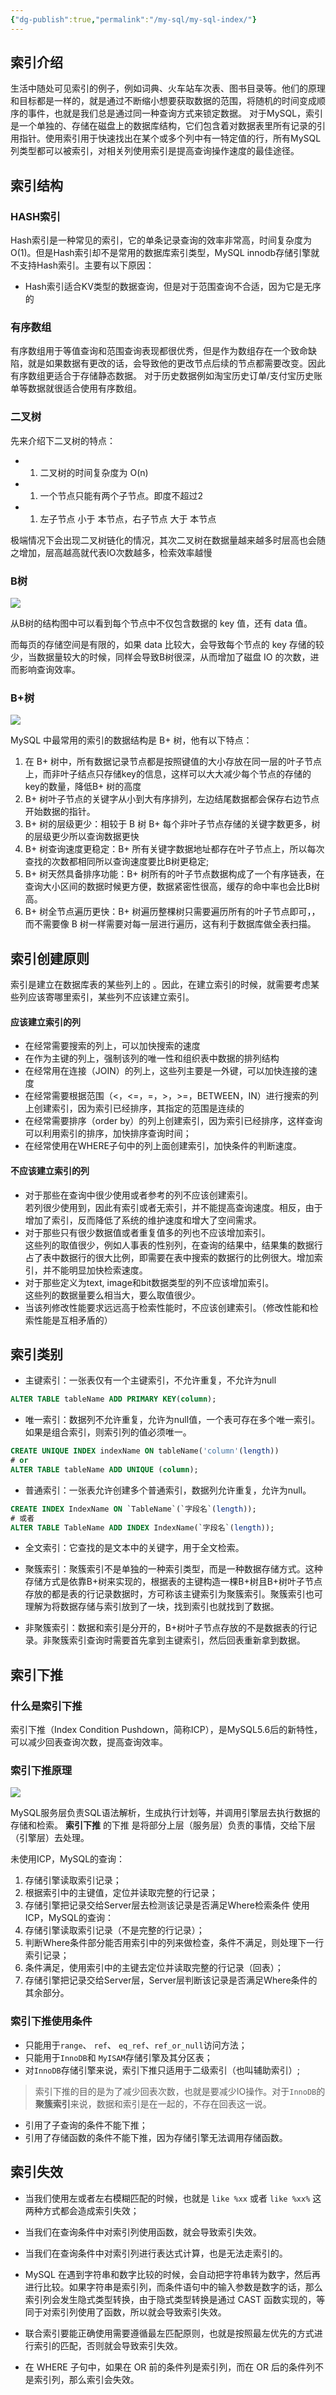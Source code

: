 ```yaml
---
{"dg-publish":true,"permalink":"/my-sql/my-sql-index/"}
---
```



## 索引介绍

生活中随处可见索引的例子，例如词典、火车站车次表、图书目录等。他们的原理和目标都是一样的，就是通过不断缩小想要获取数据的范围，将随机的时间变成顺序的事件，也就是我们总是通过同一种查询方式来锁定数据。
对于MySQL，索引是一个单独的、存储在磁盘上的数据库结构，它们包含着对数据表里所有记录的引用指针。使用索引用于快速找出在某个或多个列中有一特定值的行，所有MySQL列类型都可以被索引，对相关列使用索引是提高查询操作速度的最佳途径。


## 索引结构
### HASH索引

Hash索引是一种常见的索引，它的单条记录查询的效率非常高，时间复杂度为O(1)。但是Hash索引却不是常用的数据库索引类型，MySQL innodb存储引擎就不支持Hash索引。主要有以下原因：
- Hash索引适合KV类型的数据查询，但是对于范围查询不合适，因为它是无序的


### 有序数组

有序数组用于等值查询和范围查询表现都很优秀，但是作为数组存在一个致命缺陷，就是如果数据有更改的话，会导致他的更改节点后续的节点都需要改变。因此有序数组更适合于存储静态数据。
对于历史数据例如淘宝历史订单/支付宝历史账单等数据就很适合使用有序数组。

### 二叉树

先来介绍下二叉树的特点：

- 1. 二叉树的时间复杂度为 O(n)
- 1. 一个节点只能有两个子节点。即度不超过2
- 1. 左子节点 小于 本节点，右子节点 大于 本节点

极端情况下会出现二叉树链化的情况，其次二叉树在数据量越来越多时层高也会随之增加，层高越高就代表IO次数越多，检索效率越慢

### B树

![](https://pic.imgdb.cn/item/653b5c4cc458853aef1b7134.webp)

从B树的结构图中可以看到每个节点中不仅包含数据的 key 值，还有 data 值。

而每页的存储空间是有限的，如果 data 比较大，会导致每个节点的 key 存储的较少，当数据量较大的时候，同样会导致B树很深，从而增加了磁盘 IO 的次数，进而影响查询效率。

###  B+树

![](https://pic.imgdb.cn/item/653b5c16c458853aef1ab872.jpg)

MySQL 中最常用的索引的数据结构是 B+ 树，他有以下特点：

1. 在 B+ 树中，所有数据记录节点都是按照键值的大小存放在同一层的叶子节点上，而非叶子结点只存储key的信息，这样可以大大减少每个节点的存储的key的数量，降低B+ 树的高度
2. B+ 树叶子节点的关键字从小到大有序排列，左边结尾数据都会保存右边节点开始数据的指针。
3. B+ 树的层级更少：相较于 B 树 B+ 每个非叶子节点存储的关键字数更多，树的层级更少所以查询数据更快
4. B+ 树查询速度更稳定：B+ 所有关键字数据地址都存在叶子节点上，所以每次查找的次数都相同所以查询速度要比B树更稳定;
5. B+ 树天然具备排序功能：B+ 树所有的叶子节点数据构成了一个有序链表，在查询大小区间的数据时候更方便，数据紧密性很高，缓存的命中率也会比B树高。
6. B+ 树全节点遍历更快：B+ 树遍历整棵树只需要遍历所有的叶子节点即可，，而不需要像 B 树一样需要对每一层进行遍历，这有利于数据库做全表扫描。


## 索引创建原则

索引是建立在数据库表的某些列上的 。因此，在建立索引的时候，就需要考虑某些列应该寄哪里索引，某些列不应该建立索引。

#### 应该建立索引的列

- 在经常需要搜索的列上，可以加快搜索的速度
- 在作为主键的列上，强制该列的唯一性和组织表中数据的排列结构
- 在经常用在连接（JOIN）的列上，这些列主要是一外键，可以加快连接的速度
- 在经常需要根据范围（<，<=，=，>，>=，BETWEEN，IN）进行搜索的列上创建索引，因为索引已经排序，其指定的范围是连续的
- 在经常需要排序（order by）的列上创建索引，因为索引已经排序，这样查询可以利用索引的排序，加快排序查询时间；
- 在经常使用在WHERE子句中的列上面创建索引，加快条件的判断速度。

#### 不应该建立索引的列

- 对于那些在查询中很少使用或者参考的列不应该创建索引。  
    若列很少使用到，因此有索引或者无索引，并不能提高查询速度。相反，由于增加了索引，反而降低了系统的维护速度和增大了空间需求。
- 对于那些只有很少数据值或者重复值多的列也不应该增加索引。  
    这些列的取值很少，例如人事表的性别列，在查询的结果中，结果集的数据行占了表中数据行的很大比例，即需要在表中搜索的数据行的比例很大。增加索引，并不能明显加快检索速度。
- 对于那些定义为text, image和bit数据类型的列不应该增加索引。  
    这些列的数据量要么相当大，要么取值很少。
- 当该列修改性能要求远远高于检索性能时，不应该创建索引。（修改性能和检索性能是互相矛盾的）


## 索引类别

- 主键索引：一张表仅有一个主键索引，不允许重复，不允许为null
```SQL
ALTER TABLE tableName ADD PRIMARY KEY(column);
```
- 唯一索引：数据列不允许重复，允许为null值，一个表可存在多个唯一索引。如果是组合索引，则索引列的值必须唯一。
```SQL
CREATE UNIQUE INDEX indexName ON tableName('column'(length))
# or
ALTER TABLE tableName ADD UNIQUE (column);
```
- 普通索引：一张表允许创建多个普通索引，数据列允许重复，允许为null。
```SQL
CREATE INDEX IndexName ON `TableName`(`字段名`(length));
# 或者
ALTER TABLE TableName ADD INDEX IndexName(`字段名`(length));
```
- 全文索引：它查找的是文本中的关键字，用于全文检索。

- 聚簇索引：聚簇索引不是单独的一种索引类型，而是一种数据存储方式。这种存储方式是依靠B+树来实现的，根据表的主键构造一棵B+树且B+树叶子节点存放的都是表的行记录数据时，方可称该主键索引为聚簇索引。聚簇索引也可理解为将数据存储与索引放到了一块，找到索引也就找到了数据。
- 非聚簇索引：数据和索引是分开的，B+树叶子节点存放的不是数据表的行记录。非聚簇索引查询时需要首先拿到主键索引，然后回表重新拿到数据。


## 索引下推

### 什么是索引下推
索引下推（Index Condition Pushdown，简称ICP），是MySQL5.6后的新特性，可以减少回表查询次数，提高查询效率。

### 索引下推原理

![](https://pic.imgdb.cn/item/653f4e2cc458853aef485eab.png)

MySQL服务层负责SQL语法解析，生成执行计划等，并调用引擎层去执行数据的存储和检索。
**索引下推** 的下推 是将部分上层（服务层）负责的事情，交给下层（引擎层）去处理。

未使用ICP，MySQL的查询：
1. 存储引擎读取索引记录；
2. 根据索引中的主键值，定位并读取完整的行记录；
3. 存储引擎把记录交给Server层去检测该记录是否满足Where检索条件
使用ICP，MySQL的查询：
1. 存储引擎读取索引记录（不是完整的行记录）；
2. 判断Where条件部分能否用索引中的列来做检查，条件不满足，则处理下一行索引记录；
3. 条件满足，使用索引中的主键去定位并读取完整的行记录（回表）；
4. 存储引擎把记录交给Server层，Server层判断该记录是否满足Where条件的其余部分。
### 索引下推使用条件

- 只能用于`range`、 `ref`、 `eq_ref`、`ref_or_null`访问方法；
- 只能用于`InnoDB`和 `MyISAM`存储引擎及其分区表；
- 对`InnoDB`存储引擎来说，索引下推只适用于二级索引（也叫辅助索引）;

> 索引下推的目的是为了减少回表次数，也就是要减少IO操作。对于`InnoDB`的**聚簇索引**来说，数据和索引是在一起的，不存在回表这一说。

- 引用了子查询的条件不能下推；
- 引用了存储函数的条件不能下推，因为存储引擎无法调用存储函数。


## 索引失效

- 当我们使用左或者左右模糊匹配的时候，也就是 `like %xx` 或者 `like %xx%` 这两种方式都会造成索引失效；
    
- 当我们在查询条件中对索引列使用函数，就会导致索引失效。
    
- 当我们在查询条件中对索引列进行表达式计算，也是无法走索引的。
    
- MySQL 在遇到字符串和数字比较的时候，会自动把字符串转为数字，然后再进行比较。如果字符串是索引列，而条件语句中的输入参数是数字的话，那么索引列会发生隐式类型转换，由于隐式类型转换是通过 CAST 函数实现的，等同于对索引列使用了函数，所以就会导致索引失效。
    
- 联合索引要能正确使用需要遵循最左匹配原则，也就是按照最左优先的方式进行索引的匹配，否则就会导致索引失效。
    
- 在 WHERE 子句中，如果在 OR 前的条件列是索引列，而在 OR 后的条件列不是索引列，那么索引会失效。